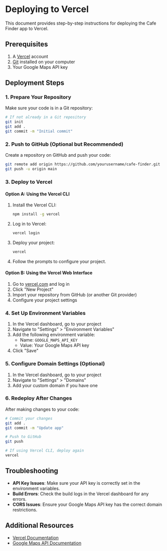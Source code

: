# Deploying to Vercel

This document provides step-by-step instructions for deploying the Cafe Finder app to Vercel.

## Prerequisites

1. A [Vercel](https://vercel.com) account
2. [Git](https://git-scm.com/) installed on your computer
3. Your Google Maps API key

## Deployment Steps

### 1. Prepare Your Repository

Make sure your code is in a Git repository:

```bash
# If not already in a Git repository
git init
git add .
git commit -m "Initial commit"
```

### 2. Push to GitHub (Optional but Recommended)

Create a repository on GitHub and push your code:

```bash
git remote add origin https://github.com/yourusername/cafe-finder.git
git push -u origin main
```

### 3. Deploy to Vercel

#### Option A: Using the Vercel CLI

1. Install the Vercel CLI:
   ```bash
   npm install -g vercel
   ```

2. Log in to Vercel:
   ```bash
   vercel login
   ```

3. Deploy your project:
   ```bash
   vercel
   ```

4. Follow the prompts to configure your project.

#### Option B: Using the Vercel Web Interface

1. Go to [vercel.com](https://vercel.com) and log in
2. Click "New Project"
3. Import your repository from GitHub (or another Git provider)
4. Configure your project settings

### 4. Set Up Environment Variables

1. In the Vercel dashboard, go to your project
2. Navigate to "Settings" > "Environment Variables"
3. Add the following environment variable:
   - Name: `GOOGLE_MAPS_API_KEY`
   - Value: Your Google Maps API key
4. Click "Save"

### 5. Configure Domain Settings (Optional)

1. In the Vercel dashboard, go to your project
2. Navigate to "Settings" > "Domains"
3. Add your custom domain if you have one

### 6. Redeploy After Changes

After making changes to your code:

```bash
# Commit your changes
git add .
git commit -m "Update app"

# Push to GitHub
git push

# If using Vercel CLI, deploy again
vercel
```

## Troubleshooting

- **API Key Issues**: Make sure your API key is correctly set in the environment variables.
- **Build Errors**: Check the build logs in the Vercel dashboard for any errors.
- **CORS Issues**: Ensure your Google Maps API key has the correct domain restrictions.

## Additional Resources

- [Vercel Documentation](https://vercel.com/docs)
- [Google Maps API Documentation](https://developers.google.com/maps/documentation)
